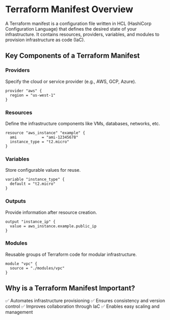 # Terraform Manifest Overview

A Terraform manifest is a configuration file written in HCL (HashiCorp Configuration Language) that defines the desired state of your infrastructure. It contains resources, providers, variables, and modules to provision infrastructure as code (IaC).

## Key Components of a Terraform Manifest

### Providers
Specify the cloud or service provider (e.g., AWS, GCP, Azure).
```hcl
provider "aws" {
  region = "us-west-1"
}
```

### Resources
Define the infrastructure components like VMs, databases, networks, etc.
```hcl
resource "aws_instance" "example" {
  ami           = "ami-12345678"
  instance_type = "t2.micro"
}
```

### Variables
Store configurable values for reuse.
```hcl
variable "instance_type" {
  default = "t2.micro"
}
```

### Outputs
Provide information after resource creation.
```hcl
output "instance_ip" {
  value = aws_instance.example.public_ip
}
```

### Modules
Reusable groups of Terraform code for modular infrastructure.
```hcl
module "vpc" {
  source = "./modules/vpc"
}
```

## Why is a Terraform Manifest Important?
✅ Automates infrastructure provisioning
✅ Ensures consistency and version control
✅ Improves collaboration through IaC
✅ Enables easy scaling and management


